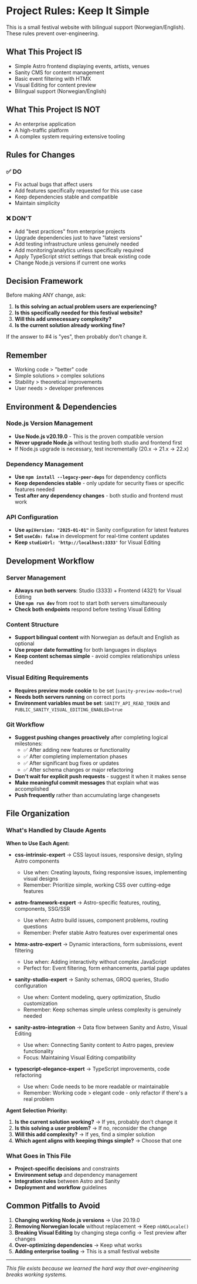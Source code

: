 # Project Rules: Keep It Simple

This is a small festival website with bilingual support (Norwegian/English). These rules prevent over-engineering.

## What This Project IS
- Simple Astro frontend displaying events, artists, venues
- Sanity CMS for content management
- Basic event filtering with HTMX
- Visual Editing for content preview
- Bilingual support (Norwegian/English)

## What This Project IS NOT
- An enterprise application
- A high-traffic platform
- A complex system requiring extensive tooling

## Rules for Changes

### ✅ DO
- Fix actual bugs that affect users
- Add features specifically requested for this use case
- Keep dependencies stable and compatible
- Maintain simplicity

### ❌ DON'T
- Add "best practices" from enterprise projects
- Upgrade dependencies just to have "latest versions"
- Add testing infrastructure unless genuinely needed
- Add monitoring/analytics unless specifically required
- Apply TypeScript strict settings that break existing code
- Change Node.js versions if current one works

## Decision Framework
Before making ANY change, ask:
1. **Is this solving an actual problem users are experiencing?**
2. **Is this specifically needed for this festival website?**
3. **Will this add unnecessary complexity?**
4. **Is the current solution already working fine?**

If the answer to #4 is "yes", then probably don't change it.

## Remember
- Working code > "better" code
- Simple solutions > complex solutions  
- Stability > theoretical improvements
- User needs > developer preferences

## Environment & Dependencies

### Node.js Version Management
- **Use Node.js v20.19.0** - This is the proven compatible version
- **Never upgrade Node.js** without testing both studio and frontend first
- If Node.js upgrade is necessary, test incrementally (20.x → 21.x → 22.x)

### Dependency Management  
- **Use `npm install --legacy-peer-deps`** for dependency conflicts
- **Keep dependencies stable** - only update for security fixes or specific features needed
- **Test after any dependency changes** - both studio and frontend must work

### API Configuration
- **Use `apiVersion: "2025-01-01"`** in Sanity configuration for latest features
- **Set `useCdn: false`** in development for real-time content updates
- **Keep `studioUrl: 'http://localhost:3333'`** for Visual Editing

## Development Workflow

### Server Management
- **Always run both servers**: Studio (3333) + Frontend (4321) for Visual Editing
- **Use `npm run dev`** from root to start both servers simultaneously
- **Check both endpoints** respond before testing Visual Editing

### Content Structure
- **Support bilingual content** with Norwegian as default and English as optional
- **Use proper date formatting** for both languages in displays
- **Keep content schemas simple** - avoid complex relationships unless needed

### Visual Editing Requirements
- **Requires preview mode cookie** to be set (`sanity-preview-mode=true`)
- **Needs both servers running** on correct ports
- **Environment variables must be set**: `SANITY_API_READ_TOKEN` and `PUBLIC_SANITY_VISUAL_EDITING_ENABLED=true`

### Git Workflow
- **Suggest pushing changes proactively** after completing logical milestones:
  - ✅ After adding new features or functionality
  - ✅ After completing implementation phases
  - ✅ After significant bug fixes or updates
  - ✅ After schema changes or major refactoring
- **Don't wait for explicit push requests** - suggest it when it makes sense
- **Make meaningful commit messages** that explain what was accomplished
- **Push frequently** rather than accumulating large changesets

## File Organization

### What's Handled by Claude Agents

**When to Use Each Agent:**

- **css-intrinsic-expert** → CSS layout issues, responsive design, styling Astro components
  - Use when: Creating layouts, fixing responsive issues, implementing visual designs
  - Remember: Prioritize simple, working CSS over cutting-edge features

- **astro-framework-expert** → Astro-specific features, routing, components, SSG/SSR
  - Use when: Astro build issues, component problems, routing questions
  - Remember: Prefer stable Astro features over experimental ones

- **htmx-astro-expert** → Dynamic interactions, form submissions, event filtering
  - Use when: Adding interactivity without complex JavaScript
  - Perfect for: Event filtering, form enhancements, partial page updates

- **sanity-studio-expert** → Sanity schemas, GROQ queries, Studio configuration
  - Use when: Content modeling, query optimization, Studio customization
  - Remember: Keep schemas simple unless complexity is genuinely needed

- **sanity-astro-integration** → Data flow between Sanity and Astro, Visual Editing
  - Use when: Connecting Sanity content to Astro pages, preview functionality
  - Focus: Maintaining Visual Editing compatibility

- **typescript-elegance-expert** → TypeScript improvements, code refactoring
  - Use when: Code needs to be more readable or maintainable
  - Remember: Working code > elegant code - only refactor if there's a real problem

**Agent Selection Priority:**
1. **Is the current solution working?** → If yes, probably don't change it
2. **Is this solving a user problem?** → If no, reconsider the change
3. **Will this add complexity?** → If yes, find a simpler solution
4. **Which agent aligns with keeping things simple?** → Choose that one

### What Goes in This File
- **Project-specific decisions** and constraints
- **Environment setup** and dependency management
- **Integration rules** between Astro and Sanity
- **Deployment and workflow** guidelines

## Common Pitfalls to Avoid

1. **Changing working Node.js versions** → Use 20.19.0
2. **Removing Norwegian locale** without replacement → Keep `nbNOLocale()` 
3. **Breaking Visual Editing** by changing stega config → Test preview after changes
4. **Over-optimizing dependencies** → Keep what works
5. **Adding enterprise tooling** → This is a small festival website

---
*This file exists because we learned the hard way that over-engineering breaks working systems.*